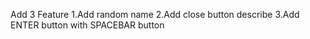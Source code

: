 Add 3 Feature
            1.Add random name 
            2.Add close button describe 
            3.Add ENTER button with SPACEBAR button
